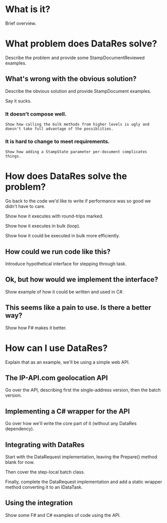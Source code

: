 # What is it?

  Brief overview.

# What problem does DataRes solve?

  Describe the problem and provide some StampDocumentReviewed
  examples.

## What's wrong with the obvious solution?

   Describe the obvious solution and provide StampDocument examples.

   Say it sucks.

### It doesn't compose well.

    Show how calling the bulk methods from higher levels is ugly and
    doesn't take full advantage of the possiblities.

### It is hard to change to meet requirements.

    Show how adding a StampState parameter per-document complicates
    things.

# How does DataRes solve the problem?

  Go back to the code we'd like to write if performance was so good we
  didn't have to care.

  Show how it executes with round-trips marked.

  Show how it executes in bulk (loop).

  Show how it could be executed in bulk more efficiently.

## How could we run code like this?

   Introduce hypothetical interface for stepping through task.

## Ok, but how would we implement the interface?

   Show example of how it could be written and used in C#.

## This seems like a pain to use. Is there a better way?

   Show how F# makes it better.

# How can I use DataRes?

  Explain that as an example, we'll be using a simple web API.

## The IP-API.com geolocation API

   Go over the API, describing first the single-address version, then
   the batch version.

## Implementing a C# wrapper for the API

   Go over how we'll write the core part of it (without any DataRes
   dependency).

## Integrating with DataRes

   Start with the DataRequest implementation, leaving the Prepare()
   method blank for now.

   Then cover the step-local batch class.

   Finally, complete the DataRequest implementation and add a static
   wrapper method converting it to an IDataTask.

## Using the integration

   Show some F# and C# examples of code using the API.